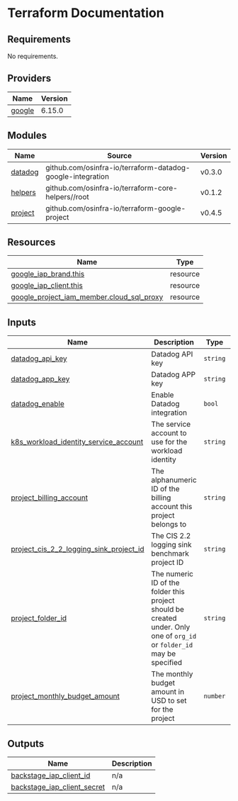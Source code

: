 # Terraform Documentation

<!-- BEGIN_TF_DOCS -->
## Requirements

No requirements.

## Providers

| Name | Version |
|------|---------|
| <a name="provider_google"></a> [google](#provider\_google) | 6.15.0 |

## Modules

| Name | Source | Version |
|------|--------|---------|
| <a name="module_datadog"></a> [datadog](#module\_datadog) | github.com/osinfra-io/terraform-datadog-google-integration | v0.3.0 |
| <a name="module_helpers"></a> [helpers](#module\_helpers) | github.com/osinfra-io/terraform-core-helpers//root | v0.1.2 |
| <a name="module_project"></a> [project](#module\_project) | github.com/osinfra-io/terraform-google-project | v0.4.5 |

## Resources

| Name | Type |
|------|------|
| [google_iap_brand.this](https://registry.terraform.io/providers/hashicorp/google/latest/docs/resources/iap_brand) | resource |
| [google_iap_client.this](https://registry.terraform.io/providers/hashicorp/google/latest/docs/resources/iap_client) | resource |
| [google_project_iam_member.cloud_sql_proxy](https://registry.terraform.io/providers/hashicorp/google/latest/docs/resources/project_iam_member) | resource |

## Inputs

| Name | Description | Type | Default | Required |
|------|-------------|------|---------|:--------:|
| <a name="input_datadog_api_key"></a> [datadog\_api\_key](#input\_datadog\_api\_key) | Datadog API key | `string` | n/a | yes |
| <a name="input_datadog_app_key"></a> [datadog\_app\_key](#input\_datadog\_app\_key) | Datadog APP key | `string` | n/a | yes |
| <a name="input_datadog_enable"></a> [datadog\_enable](#input\_datadog\_enable) | Enable Datadog integration | `bool` | `false` | no |
| <a name="input_k8s_workload_identity_service_account"></a> [k8s\_workload\_identity\_service\_account](#input\_k8s\_workload\_identity\_service\_account) | The service account to use for the workload identity | `string` | n/a | yes |
| <a name="input_project_billing_account"></a> [project\_billing\_account](#input\_project\_billing\_account) | The alphanumeric ID of the billing account this project belongs to | `string` | `"01C550-A2C86B-B8F16B"` | no |
| <a name="input_project_cis_2_2_logging_sink_project_id"></a> [project\_cis\_2\_2\_logging\_sink\_project\_id](#input\_project\_cis\_2\_2\_logging\_sink\_project\_id) | The CIS 2.2 logging sink benchmark project ID | `string` | n/a | yes |
| <a name="input_project_folder_id"></a> [project\_folder\_id](#input\_project\_folder\_id) | The numeric ID of the folder this project should be created under. Only one of `org_id` or `folder_id` may be specified | `string` | n/a | yes |
| <a name="input_project_monthly_budget_amount"></a> [project\_monthly\_budget\_amount](#input\_project\_monthly\_budget\_amount) | The monthly budget amount in USD to set for the project | `number` | `5` | no |

## Outputs

| Name | Description |
|------|-------------|
| <a name="output_backstage_iap_client_id"></a> [backstage\_iap\_client\_id](#output\_backstage\_iap\_client\_id) | n/a |
| <a name="output_backstage_iap_client_secret"></a> [backstage\_iap\_client\_secret](#output\_backstage\_iap\_client\_secret) | n/a |
<!-- END_TF_DOCS -->
